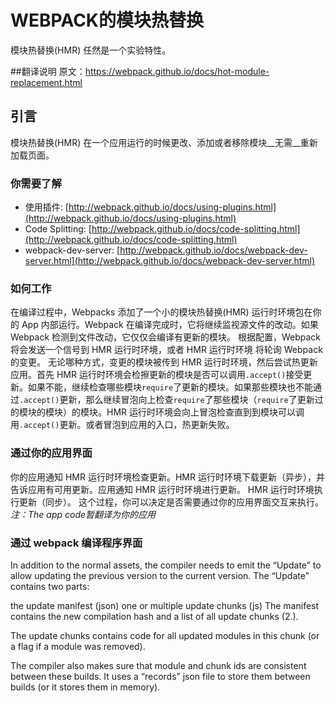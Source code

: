 # WEBPACK的模块热替换
模块热替换(HMR) 任然是一个实验特性。  

##翻译说明
原文：<https://webpack.github.io/docs/hot-module-replacement.html>

## 引言
模块热替换(HMR) 在一个应用运行的时候更改、添加或者移除模块__无需__重新加载页面。

### 你需要了解
- 使用插件: [http://webpack.github.io/docs/using-plugins.html](http://webpack.github.io/docs/using-plugins.html)
- Code Splitting: [http://webpack.github.io/docs/code-splitting.html](http://webpack.github.io/docs/code-splitting.html)
- webpack-dev-server: [http://webpack.github.io/docs/webpack-dev-server.html](http://webpack.github.io/docs/webpack-dev-server.html)

### 如何工作
在编译过程中，Webpacks 添加了一个小的模块热替换(HMR) 运行时环境包在你的 App 内部运行。Webpack 在编译完成时，它将继续监视源文件的改动。如果 Webpack 检测到文件改动，它仅仅会编译有更新的模块。 根据配置，Webpack 将会发送一个信号到 HMR 运行时环境，或者 HMR 运行时环境 将轮询 Webpack 的变更。 无论哪种方式，变更的模块被传到 HMR 运行时环境，然后尝试热更新应用。首先 HMR 运行时环境会检擦更新的模块是否可以调用`.accept()`接受更新。如果不能，继续检查哪些模块`require`了更新的模块。如果那些模块也不能通过`.accept()`更新，那么继续冒泡向上检查`require`了那些模块（`require`了更新过的模块的模块）的模块。HMR 运行时环境会向上冒泡检查直到到模块可以调用`.accept()`更新。或者冒泡到应用的入口，热更新失败。

### 通过你的应用界面
你的应用通知 HMR 运行时环境检查更新。HMR 运行时环境下载更新（异步），并告诉应用有可用更新。应用通知 HMR 运行时环境进行更新。 HMR 运行时环境执行更新（同步）。 这个过程，你可以决定是否需要通过你的应用界面交互来执行。  
_注：The app code暂翻译为你的应用_

### 通过 webpack 编译程序界面
In addition to the normal assets, the compiler needs to emit the “Update” to allow updating the previous version to the current version. The “Update” contains two parts:

the update manifest (json)
one or multiple update chunks (js)
The manifest contains the new compilation hash and a list of all update chunks (2.).

The update chunks contains code for all updated modules in this chunk (or a flag if a module was removed).

The compiler also makes sure that module and chunk ids are consistent between these builds. It uses a “records” json file to store them between builds (or it stores them in memory).